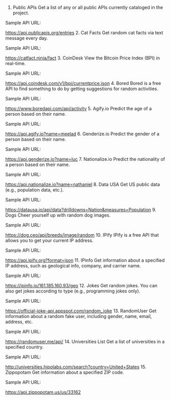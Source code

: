 1. Public APIs
Get a list of any or all public APIs currently cataloged in the project.

Sample API URL:

https://api.publicapis.org/entries
2. Cat Facts
Get random cat facts via text message every day.

Sample API URL:

https://catfact.ninja/fact
3. CoinDesk
View the Bitcoin Price Index (BPI) in real-time.

Sample API URL:

https://api.coindesk.com/v1/bpi/currentprice.json
4. Bored
Bored is a free API to find something to do by getting suggestions for random activities.

Sample API URL:

https://www.boredapi.com/api/activity
5. Agify.io
Predict the age of a person based on their name.

Sample API URL:

https://api.agify.io?name=meelad
6. Genderize.io
Predict the gender of a person based on their name.

Sample API URL:

https://api.genderize.io?name=luc
7. Nationalize.io
Predict the nationality of a person based on their name.

Sample API URL:

https://api.nationalize.io?name=nathaniel
8. Data USA
Get US public data (e.g., population data, etc.).

Sample API URL:

https://datausa.io/api/data?drilldowns=Nation&measures=Population
9. Dogs
Cheer yourself up with random dog images.

Sample API URL:

https://dog.ceo/api/breeds/image/random
10. IPify
IPify is a free API that allows you to get your current IP address.

Sample API URL:

https://api.ipify.org?format=json
11. IPinfo
Get information about a specified IP address, such as geological info, company, and carrier name.

Sample API URL:

https://ipinfo.io/161.185.160.93/geo
12. Jokes
Get random jokes. You can also get jokes according to type (e.g., programming jokes only).

Sample API URL:

https://official-joke-api.appspot.com/random_joke
13. RandomUser
Get information about a random fake user, including gender, name, email, address, etc.

Sample API URL:

https://randomuser.me/api/
14. Universities List
Get a list of universities in a specified country.

Sample API URL:

http://universities.hipolabs.com/search?country=United+States
15.  Zippopotam
Get information about a specified ZIP code.

Sample API URL:

https://api.zippopotam.us/us/33162
